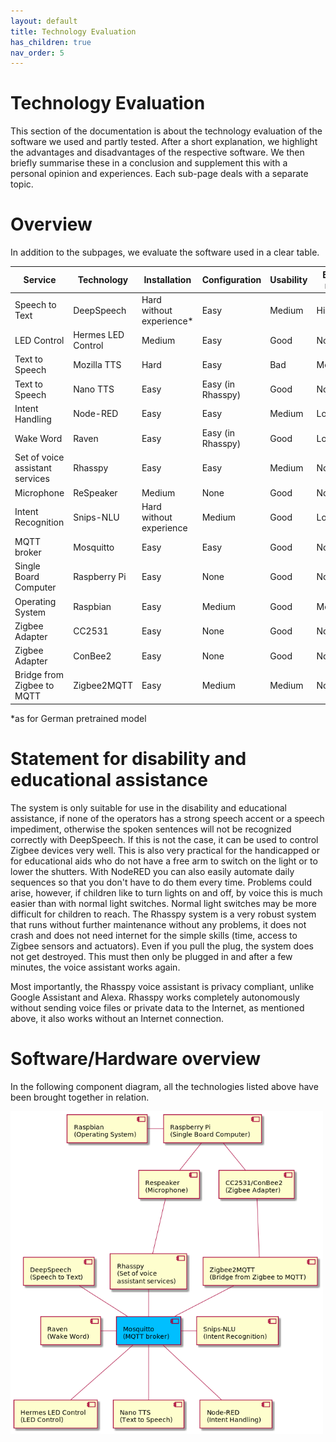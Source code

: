 ```yaml
---
layout: default 
title: Technology Evaluation 
has_children: true 
nav_order: 5
---
```


# Technology Evaluation

This section of the documentation is about the technology evaluation of the software we used and partly tested. After a
short explanation, we highlight the advantages and disadvantages of the respective software. We then briefly summarise
these in a conclusion and supplement this with a personal opinion and experiences. Each sub-page deals with a separate
topic.

# Overview

In addition to the subpages, we evaluate the software used in a clear table.

| Service                         | Technology         | Installation             | Configuration     | Usability | Error rate | Documentation |
|---------------------------------|--------------------|--------------------------|-------------------|-----------|------------|---------------|
| Speech to Text                  | DeepSpeech         | Hard without experience* | Easy              | Medium    | High       | Good          |
| LED Control                     | Hermes LED Control | Medium                   | Easy              | Good      | None       | Medium        |
| Text to Speech                  | Mozilla TTS        | Hard                     | Easy              | Bad       | Medium     | Medium        |
| Text to Speech                  | Nano TTS           | Easy                     | Easy (in Rhasspy) | Good      | None       | Bad           |
| Intent Handling                 | Node-RED           | Easy                     | Easy              | Medium    | Low        | Good          |
| Wake Word                       | Raven              | Easy                     | Easy (in Rhasspy) | Good      | Low        | Good          |
| Set of voice assistant services | Rhasspy            | Easy                     | Easy              | Medium    | None       | Good          |
| Microphone                      | ReSpeaker          | Medium                   | None              | Good      | None       | Good          |
| Intent Recognition              | Snips-NLU          | Hard without experience  | Medium            | Good      | Low        | Good          |
| MQTT broker                     | Mosquitto          | Easy                     | Easy              | Good      | None       | Good          |
| Single Board Computer           | Raspberry Pi       | Easy                     | None              | Good      | None       | Good          |
| Operating System                | Raspbian           | Easy                     | Medium            | Good      | Medium     | Good          |
| Zigbee Adapter                  | CC2531             | Easy                     | None              | Good      | None       | Medium        |
| Zigbee Adapter                  | ConBee2            | Easy                     | None              | Good      | None       | Good          |
| Bridge from Zigbee to MQTT      | Zigbee2MQTT        | Easy                     | Medium            | Medium    | None       | Good          |

*as for German pretrained model

# Statement for disability and educational assistance
The system is only suitable for use in the disability and educational assistance, if none of the operators has a strong 
speech accent or a speech impediment, otherwise the spoken sentences will not be recognized correctly with DeepSpeech. 
If this is not the case, it can be used to control Zigbee devices very well. This is also very practical for the 
handicapped or for educational aids who do not have a free arm to switch on the light or to lower the shutters.
With NodeRED you can also easily automate daily sequences so that you don't have to do them every time.
Problems could arise, however, if children like to turn lights on and off, by voice this is much easier than with normal 
light switches. Normal light switches may be more difficult for children to reach. 
The Rhasspy system is a very robust system that runs without further maintenance without any problems, it does not crash
 and does not need internet for the simple skills (time, access to Zigbee sensors and actuators). Even if you pull the 
 plug, the system does not get destroyed.  This must then only be plugged in and after a few minutes, 
 the voice assistant works again.

Most importantly, the Rhasspy voice assistant is privacy compliant, unlike Google Assistant and Alexa. Rhasspy works 
completely autonomously without sending voice files or private data to the Internet, as mentioned above, it also works 
without an Internet connection.

# Software/Hardware overview

In the following component diagram, all the technologies listed above have been brought together in relation.

<img src='../../assets/software_hardware_overview.png' width='500' alt="Software and hardware overview">

